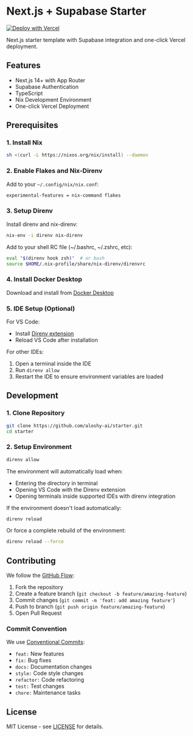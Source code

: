 # Next.js + Supabase Starter

[![Deploy with Vercel](https://vercel.com/button)](https://vercel.com/new/clone?repository-url=https%3A%2F%2Fgithub.com%2Faloshy-ai%2Fstarter&project-name=nextjs-with-supabase&repository-name=nextjs-with-supabase&integration-ids=oac_VqOgBHqhEoFTPzGkPd7L0iH6)

Next.js starter template with Supabase integration and one-click Vercel deployment.

## Features
- Next.js 14+ with App Router
- Supabase Authentication
- TypeScript
- Nix Development Environment
- One-click Vercel Deployment

## Prerequisites

### 1. Install Nix
```bash
sh <(curl -L https://nixos.org/nix/install) --daemon
```

### 2. Enable Flakes and Nix-Direnv
Add to your `~/.config/nix/nix.conf`:
```bash
experimental-features = nix-command flakes
```

### 3. Setup Direnv
Install direnv and nix-direnv:
```bash
nix-env -i direnv nix-direnv
```

Add to your shell RC file (~/.bashrc, ~/.zshrc, etc):
```bash
eval "$(direnv hook zsh)"  # or bash
source $HOME/.nix-profile/share/nix-direnv/direnvrc
```

### 4. Install Docker Desktop
Download and install from [Docker Desktop](https://www.docker.com/products/docker-desktop)

### 5. IDE Setup (Optional)
For VS Code:
- Install [Direnv extension](https://marketplace.visualstudio.com/items?itemName=cab404.vscode-direnv)
- Reload VS Code after installation

For other IDEs:
1. Open a terminal inside the IDE
2. Run `direnv allow`
3. Restart the IDE to ensure environment variables are loaded

## Development

### 1. Clone Repository
```bash
git clone https://github.com/aloshy-ai/starter.git
cd starter
```

### 2. Setup Environment
```bash
direnv allow
```

The environment will automatically load when:
- Entering the directory in terminal
- Opening VS Code with the Direnv extension
- Opening terminals inside supported IDEs with direnv integration

If the environment doesn't load automatically:
```bash
direnv reload
```

Or force a complete rebuild of the environment:
```bash
direnv reload --force
```

## Contributing
We follow the [GitHub Flow](https://docs.github.com/en/get-started/quickstart/github-flow):

1. Fork the repository
2. Create a feature branch (`git checkout -b feature/amazing-feature`)
3. Commit changes (`git commit -m 'feat: add amazing feature'`)
4. Push to branch (`git push origin feature/amazing-feature`)
5. Open Pull Request

### Commit Convention
We use [Conventional Commits](https://www.conventionalcommits.org/):
- `feat:` New features
- `fix:` Bug fixes
- `docs:` Documentation changes
- `style:` Code style changes
- `refactor:` Code refactoring
- `test:` Test changes
- `chore:` Maintenance tasks

## License
MIT License - see [LICENSE](LICENSE) for details.
